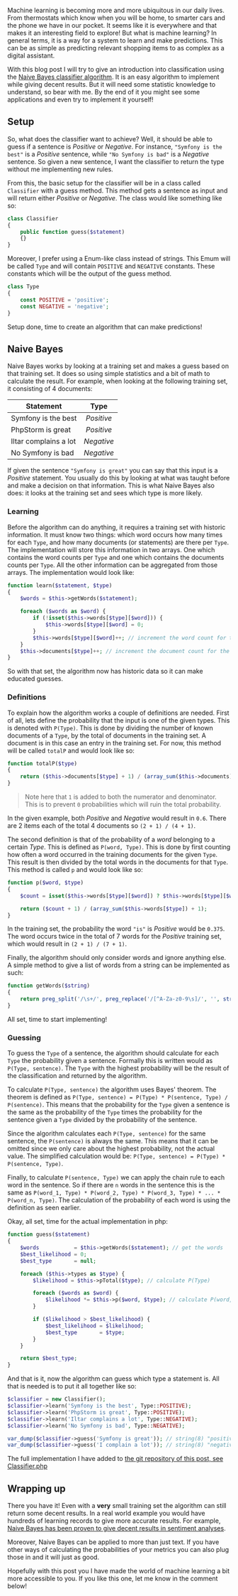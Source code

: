 [//]: # (TITLE: Machine Learning: Naive Bayes)
[//]: # (DATE: 2016-10-20T13:00:00+01:00)
[//]: # (TAGS: php, statistics, machine learning, naive bayes)

Machine learning is becoming more and more ubiquitous in our daily lives. From thermostats which know when you will be home, to smarter cars and the phone we have in our pocket. It seems like it is everywhere and that makes it an interesting field to explore! But what is machine learning? In general terms, it is a way for a system to learn and make predictions. This can be as simple as predicting relevant shopping items to as complex as a digital assistant.

With this blog post I will try to give an introduction into classification using the [Naive Bayes classifier algorithm](https://en.wikipedia.org/wiki/Naive_Bayes_classifier). It is an easy algorithm to implement while giving decent results. But it will need some statistic knowledge to understand, so bear with me. By the end of it you might see some applications and even try to implement it yourself!

## Setup
So, what does the classifier want to achieve? Well, it should be able to guess if a sentence is *Positive* or *Negative*. For instance, `"Symfony is the best"` is a *Positive* sentence, while `"No Symfony is bad"` is a *Negative* sentence. So given a new sentence, I want the classifier to return the type without me implementing new rules. 

From this, the basic setup for the classifier will be in a class called `Classifier` with a guess method. This method gets a sentence as input and will return either *Positive* or *Negative*. The class would like something like so:
```php
class Classifier
{
    public function guess($statement)
    {}
}
```

Moreover, I prefer using a Enum-like class instead of strings. This Emum will be called `Type` and will contain `POSITIVE` and `NEGATIVE` constants. These constants which will be the output of the guess method.

```php
class Type
{
    const POSITIVE = 'positive';
    const NEGATIVE = 'negative';
}
```

Setup done, time to create an algorithm that can make predictions!

## Naive Bayes

Naive Bayes works by looking at a training set and makes a guess based on that training set. It does so using simple statistics and a bit of math to calculate the result. For example, when looking at the following training set, it consisting of 4 documents:

| Statement | Type |
|---|:---:|
| Symfony is the best | *Positive* |
| PhpStorm is great | *Positive* |
| Iltar complains a lot | *Negative* |
| No Symfony is bad | *Negative* |

If given the sentence `"Symfony is great"` you can say that this input is a *Positive* statement. You usually do this by looking at what was taught before and make a decision on that information. This is what Naive Bayes also does: it looks at the training set and sees which type is more likely. 

### Learning

Before the algorithm can do anything, it requires a training set with historic information. It must know two things: which word occurs how many times for each `Type`, and how many documents (or statements) are there per `Type`. The implementation will store this information in two arrays. One which contains the word counts per `Type` and one which contains the documents counts per `Type`. All the other information can be aggregated from those arrays. The implementation would look like:

```php
function learn($statement, $type)
{
    $words = $this->getWords($statement);

    foreach ($words as $word) {
        if (!isset($this->words[$type][$word])) {
            $this->words[$type][$word] = 0;
        }
        $this->words[$type][$word]++; // increment the word count for the type
    }
    $this->documents[$type]++; // increment the document count for the type
}
```

So with that set, the algorithm now has historic data so it can make educated guesses.

### Definitions
To explain how the algorithm works a couple of definitions are needed. First of all, lets define the probability that the input is one of the given types. This is denoted with `P(Type)`. This is done by dividing the number of known documents of a `Type`, by the total of documents in the training set. A document is in this case an entry in the training set. For now, this method will be called `totalP` and would look like so:

```php
function totalP($type)
{
    return ($this->documents[$type] + 1) / (array_sum($this->documents) + 1);
}
```

> Note here that `1` is added to both the numerator and denominator. This is to prevent `0` probabilities which will ruin the total probability.

In the given example, both *Positive* and *Negative* would result in `0.6`. There are 2 items each of the total 4 documents so `(2 + 1) / (4 + 1)`.

The second definition is that of the probability of a *word* belonging to a certain *Type*. This is defined as `P(word, Type)`. This is done by first counting how often a word occurred in the training documents for the given `Type`. This result is then divided by the total words in the documents for that `Type`. This method is called `p` and would look like so:

```php
function p($word, $type)
{
    $count = isset($this->words[$type][$word]) ? $this->words[$type][$word] : 0;

    return ($count + 1) / (array_sum($this->words[$type]) + 1);
}
```

In the training set, the probability the word `"is"` is *Positive* would be `0.375`. The word occurs twice in the total of 7 words for the *Positive* training set, which would result in `(2 + 1) / (7 + 1)`.

Finally, the algorithm should only consider words and ignore anything else. A simple method to give a list of words from a string can be implemented as such:

```php
function getWords($string)
{
    return preg_split('/\s+/', preg_replace('/[^A-Za-z0-9\s]/', '', strtolower($string)));
}
```
All set, time to start implementing!

### Guessing

To guess the `Type` of a sentence, the algorithm should calculate for each `Type` the probability given a sentence. Formally this is written would as `P(Type, sentence)`. The `Type` with the highest probability will be the result of the classification and returned by the algorithm. 

To calculate `P(Type, sentence)` the algorithm uses Bayes' theorem. The theorem is defined as `P(Type, sentence) = P(Type) * P(sentence, Type) / P(sentence)`. This means that the probability for the `Type` given a sentence is the same as the probability of the `Type` times the probability for the sentence given a `Type` divided by the probability of the sentence.

Since the algorithm calculates each `P(Type, sentence)` for the same sentence, the `P(sentence)` is always the same. This means that it can be omitted since we only care about the highest probability, not the actual value. The simplified calculation would be: `P(Type, sentence) = P(Type) * P(sentence, Type)`.

Finally, to calculate `P(sentence, Type)` we can apply the chain rule to each word in the sentence. So if there are `n` words in the sentence this is the same as `P(word_1, Type) * P(word_2, Type) * P(word_3, Type) * ... * P(word_n, Type)`. The calculation of the probability of each word is using the definition as seen earlier.

Okay, all set, time for the actual implementation in php:

```php
function guess($statement)
{
    $words           = $this->getWords($statement); // get the words
    $best_likelihood = 0;
    $best_type       = null;

    foreach ($this->types as $type) {
        $likelihood = $this->pTotal($type); // calculate P(Type)

        foreach ($words as $word) {
            $likelihood *= $this->p($word, $type); // calculate P(word, Type)
        }

        if ($likelihood > $best_likelihood) {
            $best_likelihood = $likelihood;
            $best_type       = $type;
        }
    }

    return $best_type;
}
```

And that is it, now the algorithm can guess which type a statement is. All that is needed is to put it all together like so:

```php
$classifier = new Classifier();
$classifier->learn('Symfony is the best', Type::POSITIVE);
$classifier->learn('PhpStorm is great', Type::POSITIVE);
$classifier->learn('Iltar complains a lot', Type::NEGATIVE);
$classifier->learn('No Symfony is bad', Type::NEGATIVE);

var_dump($classifier->guess('Symfony is great')); // string(8) "positive"
var_dump($classifier->guess('I complain a lot')); // string(8) "negative"
```

The full implementation I have added to [the git repository of this post, see Classifier.php][github-classifier]

## Wrapping up

There you have it! Even with a **very** small training set the algorithm can still return some decent results. In a real world example you would have hundreds of learning records to give more accurate results. For example, [Naive Bayes has been proven to give decent results in sentiment analyses][nb-twitter-sentiment].

Moreover, Naive Bayes can be applied to more than just text. If you have other ways of calculating the probabilities of your metrics you can also plug those in and it will just as good.

Hopefully with this post you I have made the world of machine learning a bit more accessible to you. If you like this one, let me know in the comment below!

[github-classifier]: https://github.com/yannickl88/blog-articles/blob/master/src/machine-learning-naive-bayes/Classifier.php
[nb-twitter-sentiment]: http://www-nlp.stanford.edu/courses/cs224n/2009/fp/3.pdf
